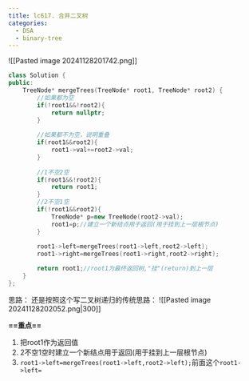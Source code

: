 ```yaml
---
title: lc617. 合并二叉树
categories:
  - DSA
  - binary-tree
---
```

![[Pasted image 20241128201742.png]]

```cpp
class Solution {
public:
    TreeNode* mergeTrees(TreeNode* root1, TreeNode* root2) {
        //如果都为空
        if(!root1&&!root2){
            return nullptr;
        }
        
        //如果都不为空，说明重叠
        if(root1&&root2){
            root1->val+=root2->val;
        }
        
		//1不空2空
        if(root1&&!root2){
            return root1;
        }
		//2不空1空
        if(!root1&&root2){
            TreeNode* p=new TreeNode(root2->val);
            root1=p;//建立一个新结点用于返回(用于挂到上一层根节点)
        }
        
        root1->left=mergeTrees(root1->left,root2->left);
        root1->right=mergeTrees(root1->right,root2->right);

        return root1;//root1为最终返回树,"挂"(return)到上一层
    }
};
```

思路：
还是按照这个写二叉树递归的传统思路：
![[Pasted image 20241128202052.png|300]]

**==重点==**
1. 把root1作为返回值
2. 2不空1空时建立一个新结点用于返回(用于挂到上一层根节点)
3. `root1->left=mergeTrees(root1->left,root2->left);`前面这个`root1->left=`

